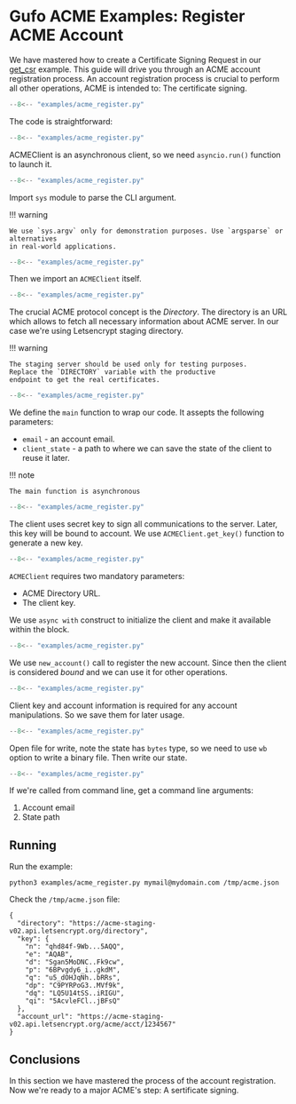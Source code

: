 # Gufo ACME Examples: Register ACME Account

We have mastered how to create a Certificate
Signing Request in our [get_csr](get_csr.md)
example. This guide will drive you through
an ACME account registration process.
An account registration process is crucial
to perform all other operations, ACME
is intended to: The certificate signing.

```  py title="acme_register.py" linenums="1"
--8<-- "examples/acme_register.py"
```

The code is straightforward:

```  py title="acme_register.py" linenums="1" hl_lines="1"
--8<-- "examples/acme_register.py"
```

ACMEClient is an asynchronous client, so we
need `asyncio.run()` function to launch it.


```  py title="acme_register.py" linenums="1" hl_lines="2"
--8<-- "examples/acme_register.py"
```

Import `sys` module to parse the CLI argument.

!!! warning

    We use `sys.argv` only for demonstration purposes. Use `argsparse` or alternatives
    in real-world applications.

```  py title="acme_register.py" linenums="1" hl_lines="4"
--8<-- "examples/acme_register.py"
```

Then we import an `ACMEClient` itself.

```  py title="acme_register.py" linenums="1" hl_lines="6"
--8<-- "examples/acme_register.py"
```
The crucial ACME protocol concept is the *Directory*. The directory
is an URL which allows to fetch all necessary information about
ACME server. In our case we're using Letsencrypt staging directory.

!!! warning

    The staging server should be used only for testing purposes.
    Replace the `DIRECTORY` variable with the productive
    endpoint to get the real certificates.

```  py title="acme_register.py" linenums="1" hl_lines="9"
--8<-- "examples/acme_register.py"
```
We define the `main` function to wrap our code. It assepts
the following parameters:

* `email` - an account email.
* `client_state` - a path to where we can save the state
    of the client to reuse it later.

!!! note

    The main function is asynchronous

```  py title="acme_register.py" linenums="1" hl_lines="10"
--8<-- "examples/acme_register.py"
```
The client uses secret key to sign all communications to
the server. Later, this key will be bound to account.
We use `ACMEClient.get_key()` function to generate
a new key.

```  py title="acme_register.py" linenums="1" hl_lines="11"
--8<-- "examples/acme_register.py"
```
`ACMEClient` requires two mandatory parameters:

* ACME Directory URL.
* The client key.

We use `async with` construct to initialize the client
and make it available within the block.

```  py title="acme_register.py" linenums="1" hl_lines="12"
--8<-- "examples/acme_register.py"
```

We use `new_account()` call to register the new account.
Since then the client is considered *bound* and we can
use it for other operations.

```  py title="acme_register.py" linenums="1" hl_lines="13"
--8<-- "examples/acme_register.py"
```
Client key and account information is required for any
account manipulations. So we save them for later usage.


```  py title="acme_register.py" linenums="1" hl_lines="14 15"
--8<-- "examples/acme_register.py"
```
Open file for write, note the state has `bytes` type, so
we need to use `wb` option to write a binary file.
Then write our state.

```  py title="acme_register.py" linenums="1" hl_lines="18 19"
--8<-- "examples/acme_register.py"
```
If we're called from command line, get a command line arguments:

1. Account email
2. State path

## Running

Run the example:

``` shell
python3 examples/acme_register.py mymail@mydomain.com /tmp/acme.json
```

Check the `/tmp/acme.json` file:

``` title="/tmp/acme.json"
{
  "directory": "https://acme-staging-v02.api.letsencrypt.org/directory",
  "key": {
    "n": "qhd84f-9Wb...5AQQ",
    "e": "AQAB",
    "d": "Sgan5MoDNC..Fk9cw",
    "p": "6BPvgdy6_i..gkdM",
    "q": "u5_dOHJqNh..bRRs",
    "dp": "C9PYRPoG3..MVf9k",
    "dq": "LQ5U14tSS..iRIGU",
    "qi": "5AcvleFCl..jBFsQ"
  },
  "account_url": "https://acme-staging-v02.api.letsencrypt.org/acme/acct/1234567"
}
```

## Conclusions
In this section we have mastered the process of the account registration.
Now we're ready to a major ACME's step: A sertificate signing.

